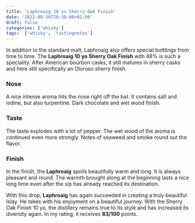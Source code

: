 ```yaml
---
title: 'Laphroaig 10 yo Sherry Oak Finish'
date: '2022-08-30T20:30:00+02:00'
draft: false
categories: ['whisky']
tags:  ['whisky', 'tastingnotes']
---
```


In addition to the standard malt, Laphroaig also offers special bottlings from time to time. The **Laphroaig 10 yo Sherry Oak Finish** with 48% is such a speciality. After American bourbon casks, it still matures in sherry casks and here still specifically an Oloroso sherry finish.

### Nose

A nice intense aroma hits the nose right off the bat. It contains salt and iodine, but also turpentine. Dark chocolate and wet wood finish.

### Taste

The taste explodes with a lot of pepper. The wet wood of the aroma is continued even more strongly. Notes of seaweed and smoke round out the flavor.

### Finish

In the finish, the **Laphroaig** spoils beautifully warm and long. It is always pleasant and round. The warmth brought along at the beginning lasts a nice long time even after the sip has already reached its destination.

With this drop, **Laphroaig** has again succeeded in creating a truly beautiful Islay. He takes with his enjoyment on a beautiful journey. With the Sherry Oak Finish 10 yo, the distillery remains true to its style and has increased its diversity again. In my rating, it receives **83/100** points.
